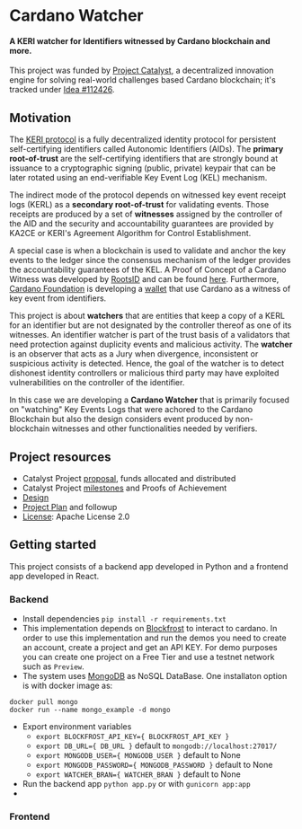 # Cardano Watcher
#### A KERI watcher for Identifiers witnessed by Cardano blockchain and more.

This project was funded by [Project Catalyst](https://projectcatalyst.io), a decentralized innovation engine for solving real-world challenges based Cardano blockchain; it's tracked under [Idea #112426](https://projectcatalyst.io/funds/11/cardano-open-developers/gleif-network-super-watcher-on-cardano-by-rootsid-725aa).

## Motivation
The [KERI protocol](https://weboftrust.github.io/ietf-keri/draft-ssmith-keri.html) is a fully decentralized identity protocol for persistent self-certifying identifiers called Autonomic Identifiers (AIDs). The **primary root-of-trust** are the self-certifying identifiers that are strongly bound at issuance to a cryptographic signing (public, private) keypair that can be later rotated using an end-verifiable Key Event Log (KEL) mechanism.

The indirect mode of the protocol depends on witnessed key event receipt logs (KERL) as a **secondary root-of-trust** for validating events. Those receipts are produced by a set of **witnesses** assigned by the controller of the AID and the security and accountability guarantees are provided by KA2CE or KERI's Agreement Algorithm for Control Establishment.

A special case is when a blockchain is used to validate and anchor the key events to the ledger since the consensus mechanism of the ledger provides the accountability guarantees of the KEL. A Proof of Concept of a Cardano Witness was developed by [RootsID](https://www.rootsid.com) and can be found [here](https://github.com/weboftrust/cardano-backer). Furthermore, [Cardano Foundation](https://cardanofoundation.org) is developing a [wallet](https://github.com/cardano-foundation/cf-identity-wallet?tab=readme-ov-file) that use Cardano as a witness of key event from identifiers.

This project is about **watchers** that are entities that keep a copy of a KERL for an identifier but are not designated by the controller thereof as one of its witnesses. An identifier watcher is part of the trust basis of a validators that need protection against duplicity events and malicious activity. The **watcher** is an observer that acts as a Jury when divergence, inconsistent or suspicious activity is detected. Hence, the goal of the watcher is to detect dishonest identity controllers or malicious third party may have exploited vulnerabilities on the controller of the identifier.

In this case we are developing a **Cardano Watcher** that is primarily focused on "watching" Key Events Logs that were achored to the Cardano Blockchain but also the design considers event produced by non-blockchain witnesses and other functionalities needed by verifiers.

## Project resources
* Catalyst Project [proposal](https://projectcatalyst.io/funds/11/cardano-open-developers/gleif-network-super-watcher-on-cardano-by-rootsid-725aa), funds allocated and distributed 
* Catalyst Project [milestones](https://milestones.projectcatalyst.io/projects/1100144) and Proofs of Achievement
* [Design](DESIGN.md)
* [Project Plan](https://github.com/roots-id/cardano-watcher/milestones) and followup
* [License](LICENSE): Apache License 2.0

## Getting started
This project consists of a backend app developed in Python and a frontend app developed in React.

### Backend
- Install dependencies `pip install -r requirements.txt`
- This implementation depends on [Blockfrost](https://blockfrost.io) to interact to cardano. In order to use this implementation and run the demos you need to create an account, create a project and get an API KEY. For demo purposes you can create one project on a Free Tier and use a testnet network such as `Preview`.
- The system uses [MongoDB](https://www.mongodb.com) as NoSQL DataBase. One installaton option is with docker image as:
```
docker pull mongo
docker run --name mongo_example -d mongo
```
- Export environment variables
  -  `export BLOCKFROST_API_KEY={ BLOCKFROST_API_KEY }`
  -  `export DB_URL={ DB_URL }` default to `mongodb://localhost:27017/`
  -  `export MONGODB_USER={ MONGODB_USER }` default to None
  -  `export MONGODB_PASSWORD={ MONGODB_PASSWORD }` default to None
  -  `export WATCHER_BRAN={ WATCHER_BRAN }` default to None
-  Run the backend app `python app.py` or with `gunicorn app:app`
-  

### Frontend
